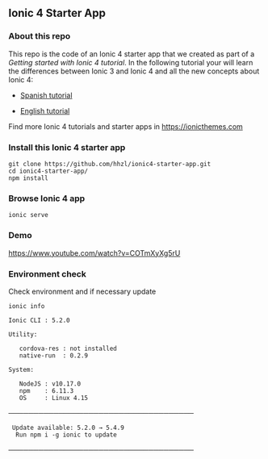 ## Ionic 4 Starter App

### About this repo
This repo is the code of an Ionic 4 starter app that we created as part of a *Getting started with Ionic 4 tutorial*. In the following tutorial your will learn the differences between Ionic 3 and Ionic 4 and all the new concepts about Ionic 4:

- [Spanish tutorial](https://medium.com/learn-ionic-framework/ionic-4-vs-ionic-3-todo-lo-que-necesitas-saber-sobre-ionic-4-5235927c6dd9)

- [English tutorial](https://ionicthemes.com/tutorials/about/ionic-4-vs-ionic-3)

Find more Ionic 4 tutorials and starter apps in https://ionicthemes.com

### Install this Ionic 4 starter app
```
git clone https://github.com/hhzl/ionic4-starter-app.git
cd ionic4-starter-app/
npm install
```

### Browse Ionic 4 app
```
ionic serve
```
### Demo
https://www.youtube.com/watch?v=COTmXyXg5rU

### Environment check

Check environment and if necessary update

    ionic info

    Ionic CLI : 5.2.0

    Utility:

       cordova-res : not installed
       native-run  : 0.2.9 

    System:

       NodeJS : v10.17.0
       npm    : 6.11.3
       OS     : Linux 4.15


  ─────────────────────────────────────

     Update available: 5.2.0 → 5.4.9
      Run npm i -g ionic to update

  ─────────────────────────────────────
